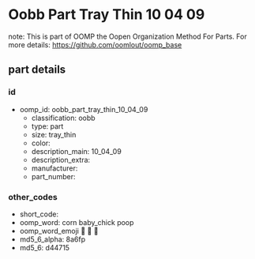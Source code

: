 # Oobb Part Tray Thin 10 04 09  

note: This is part of OOMP the Oopen Organization Method For Parts. For more details: https://github.com/oomlout/oomp_base

##  part details





### id
* oomp_id: oobb_part_tray_thin_10_04_09
  * classification: oobb
  * type: part
  * size: tray_thin
  * color: 
  * description_main: 10_04_09
  * description_extra: 
  * manufacturer: 
  * part_number: 

### other_codes
* short_code: 
* oomp_word: corn baby_chick poop
* oomp_word_emoji :corn: :baby_chick: :poop:
* md5_6_alpha: 8a6fp
* md5_6: d44715